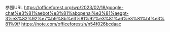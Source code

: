 参照URL
https://officeforest.org/wp/2023/02/18/google-chat%e3%81%aebot%e3%81%abopenai%e3%81%aegpt-3%e3%82%92%e7%b9%8b%e3%81%92%e3%81%a6%e3%81%bf%e3%81%9f/
https://note.com/officeforest/n/n54f026bcdaac
